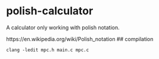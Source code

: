 # polish-calculator
A calculator only working with polish notation. 
<link> https://en.wikipedia.org/wiki/Polish_notation
## compilation

```
clang -ledit mpc.h main.c mpc.c
```
